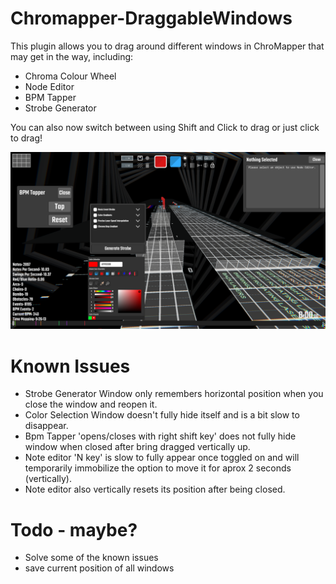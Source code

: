 # Chromapper-DraggableWindows
This plugin allows you to drag around different windows in ChroMapper that may get in the way, including:
- Chroma Colour Wheel
- Node Editor
- BPM Tapper
- Strobe Generator

You can also now switch between using Shift and Click to drag or just click to drag!

![Preview](https://github.com/MrKingfisher/Chromapper-DraggableWindows/blob/main/Preview.png?raw=true)

# Known Issues
- Strobe Generator Window only remembers horizontal position when you close the window and reopen it.
- Color Selection Window doesn't fully hide itself and is a bit slow to disappear.
- Bpm Tapper 'opens/closes with right shift key' does not fully hide window when closed after bring dragged vertically up.
- Note editor 'N key' is slow to fully appear once toggled on and will temporarily immobilize the option to move it for aprox 2 seconds (vertically).
- Note editor also vertically resets its position after being closed.

# Todo - maybe?
- Solve some of the known issues
- save current position of all windows
